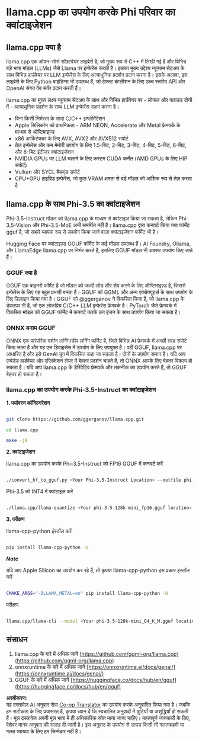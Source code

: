 <!--
CO_OP_TRANSLATOR_METADATA:
{
  "original_hash": "462bddc47427d8785f3c9fd817b346fe",
  "translation_date": "2025-07-16T22:07:30+00:00",
  "source_file": "md/01.Introduction/04/UsingLlamacppQuantifyingPhi.md",
  "language_code": "hi"
}
-->
# **llama.cpp का उपयोग करके Phi परिवार का क्वांटाइजेशन**

## **llama.cpp क्या है**

llama.cpp एक ओपन-सोर्स सॉफ़्टवेयर लाइब्रेरी है, जो मुख्य रूप से C++ में लिखी गई है और विभिन्न बड़े भाषा मॉडल (LLMs) जैसे Llama पर इन्फेरेंस करती है। इसका मुख्य उद्देश्य न्यूनतम सेटअप के साथ विभिन्न हार्डवेयर पर LLM इन्फेरेंस के लिए अत्याधुनिक प्रदर्शन प्रदान करना है। इसके अलावा, इस लाइब्रेरी के लिए Python बाइंडिंग्स भी उपलब्ध हैं, जो टेक्स्ट कंप्लीशन के लिए उच्च स्तरीय API और OpenAI संगत वेब सर्वर प्रदान करती हैं।

llama.cpp का मुख्य लक्ष्य न्यूनतम सेटअप के साथ और विभिन्न हार्डवेयर पर - लोकल और क्लाउड दोनों में - अत्याधुनिक प्रदर्शन के साथ LLM इन्फेरेंस सक्षम करना है।

- बिना किसी निर्भरता के सादा C/C++ इम्प्लीमेंटेशन
- Apple सिलिकॉन को प्राथमिकता - ARM NEON, Accelerate और Metal फ्रेमवर्क के माध्यम से ऑप्टिमाइज़्ड
- x86 आर्किटेक्चर के लिए AVX, AVX2 और AVX512 सपोर्ट
- तेज़ इन्फेरेंस और कम मेमोरी उपयोग के लिए 1.5-बिट, 2-बिट, 3-बिट, 4-बिट, 5-बिट, 6-बिट, और 8-बिट इंटीजर क्वांटाइजेशन
- NVIDIA GPUs पर LLM चलाने के लिए कस्टम CUDA कर्नेल (AMD GPUs के लिए HIP सपोर्ट)
- Vulkan और SYCL बैकएंड सपोर्ट
- CPU+GPU हाइब्रिड इन्फेरेंस, जो कुल VRAM क्षमता से बड़े मॉडल को आंशिक रूप से तेज़ करता है

## **llama.cpp के साथ Phi-3.5 का क्वांटाइजेशन**

Phi-3.5-Instruct मॉडल को llama.cpp के माध्यम से क्वांटाइज़ किया जा सकता है, लेकिन Phi-3.5-Vision और Phi-3.5-MoE अभी समर्थित नहीं हैं। llama.cpp द्वारा कनवर्ट किया गया फॉर्मेट gguf है, जो सबसे व्यापक रूप से उपयोग किया जाने वाला क्वांटाइजेशन फॉर्मेट भी है।

Hugging Face पर क्वांटाइज़्ड GGUF फॉर्मेट के कई मॉडल उपलब्ध हैं। AI Foundry, Ollama, और LlamaEdge llama.cpp पर निर्भर करते हैं, इसलिए GGUF मॉडल भी अक्सर उपयोग किए जाते हैं।

### **GGUF क्या है**

GGUF एक बाइनरी फॉर्मेट है जो मॉडल को जल्दी लोड और सेव करने के लिए ऑप्टिमाइज़्ड है, जिससे इन्फेरेंस के लिए यह बहुत प्रभावी बनता है। GGUF को GGML और अन्य एक्सेक्यूटर्स के साथ उपयोग के लिए डिज़ाइन किया गया है। GGUF को @ggerganov ने विकसित किया है, जो llama.cpp के डेवलपर भी हैं, जो एक लोकप्रिय C/C++ LLM इन्फेरेंस फ्रेमवर्क है। PyTorch जैसे फ्रेमवर्क में विकसित मॉडल को GGUF फॉर्मेट में कनवर्ट करके उन इंजन के साथ उपयोग किया जा सकता है।

### **ONNX बनाम GGUF**

ONNX एक पारंपरिक मशीन लर्निंग/डीप लर्निंग फॉर्मेट है, जिसे विभिन्न AI फ्रेमवर्क में अच्छी तरह सपोर्ट किया जाता है और यह एज डिवाइसेस में उपयोग के लिए उपयुक्त है। वहीं GGUF, llama.cpp पर आधारित है और इसे GenAI युग में विकसित कहा जा सकता है। दोनों के उपयोग समान हैं। यदि आप एम्बेडेड हार्डवेयर और एप्लिकेशन लेयर में बेहतर प्रदर्शन चाहते हैं, तो ONNX आपके लिए बेहतर विकल्प हो सकता है। यदि आप llama.cpp के डेरिवेटिव फ्रेमवर्क और तकनीक का उपयोग करते हैं, तो GGUF बेहतर हो सकता है।

### **llama.cpp का उपयोग करके Phi-3.5-Instruct का क्वांटाइजेशन**

**1. पर्यावरण कॉन्फ़िगरेशन**


```bash

git clone https://github.com/ggerganov/llama.cpp.git

cd llama.cpp

make -j8

```


**2. क्वांटाइजेशन**

llama.cpp का उपयोग करके Phi-3.5-Instruct को FP16 GGUF में कनवर्ट करें


```bash

./convert_hf_to_gguf.py <Your Phi-3.5-Instruct Location> --outfile phi-3.5-128k-mini_fp16.gguf

```

Phi-3.5 को INT4 में क्वांटाइज़ करें


```bash

./llama.cpp/llama-quantize <Your phi-3.5-128k-mini_fp16.gguf location> ./gguf/phi-3.5-128k-mini_Q4_K_M.gguf Q4_K_M

```


**3. परीक्षण**

llama-cpp-python इंस्टॉल करें


```bash

pip install llama-cpp-python -U

```

***Note*** 

यदि आप Apple Silicon का उपयोग कर रहे हैं, तो कृपया llama-cpp-python इस प्रकार इंस्टॉल करें


```bash

CMAKE_ARGS="-DLLAMA_METAL=on" pip install llama-cpp-python -U

```

परीक्षण 


```bash

llama.cpp/llama-cli --model <Your phi-3.5-128k-mini_Q4_K_M.gguf location> --prompt "<|user|>\nCan you introduce .NET<|end|>\n<|assistant|>\n"  --gpu-layers 10

```



## **संसाधन**

1. llama.cpp के बारे में अधिक जानें [https://github.com/ggml-org/llama.cpp](https://github.com/ggml-org/llama.cpp)
2. onnxruntime के बारे में अधिक जानें [https://onnxruntime.ai/docs/genai/](https://onnxruntime.ai/docs/genai/)
3. GGUF के बारे में अधिक जानें [https://huggingface.co/docs/hub/en/gguf](https://huggingface.co/docs/hub/en/gguf)

**अस्वीकरण**:  
यह दस्तावेज़ AI अनुवाद सेवा [Co-op Translator](https://github.com/Azure/co-op-translator) का उपयोग करके अनुवादित किया गया है। जबकि हम सटीकता के लिए प्रयासरत हैं, कृपया ध्यान दें कि स्वचालित अनुवादों में त्रुटियाँ या अशुद्धियाँ हो सकती हैं। मूल दस्तावेज़ अपनी मूल भाषा में ही अधिकारिक स्रोत माना जाना चाहिए। महत्वपूर्ण जानकारी के लिए, पेशेवर मानव अनुवाद की सलाह दी जाती है। इस अनुवाद के उपयोग से उत्पन्न किसी भी गलतफहमी या गलत व्याख्या के लिए हम जिम्मेदार नहीं हैं।